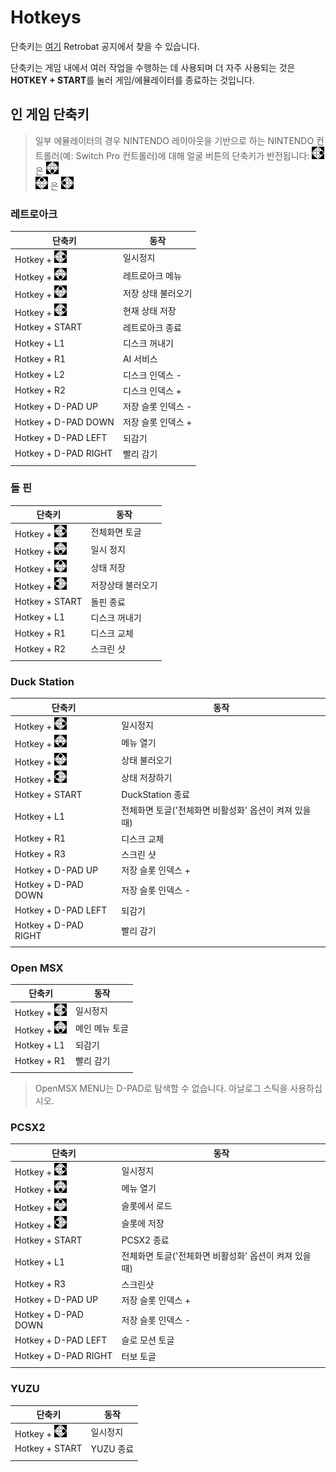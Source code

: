 # Hotkeys

단축키는 [여기](http://retrobat.ovh/notice/notice.pdf) Retrobat 공지에서 찾을 수 있습니다.

단축키는 게임 내에서 여러 작업을 수행하는 데 사용되며 더 자주 사용되는 것은 **HOTKEY + START**를 눌러 게임/에뮬레이터를 종료하는 것입니다.


## 인 게임 단축키

> 일부 에뮬레이터의 경우 NINTENDO 레이아웃을 기반으로 하는 NINTENDO 컨트롤러(예: Switch Pro 컨트롤러)에 대해 얼굴 버튼의 단축키가 반전됩니다:
> ![](east.webp) 은 ![](south.webp)  
> ![](north.webp) 은 ![](west.webp)


### 레트로아크

| 단축키 | 동작 |
|---|---|
| Hotkey + ![](east.webp) | 일시정지 |
| Hotkey + ![](south.webp) | 레트로아크 메뉴 |
| Hotkey + ![](north.webp) | 저장 상태 불러오기 |
| Hotkey + ![](east.webp) | 현재 상태 저장 |
| Hotkey + START | 레트로아크 종료 |
| Hotkey + L1 | 디스크 꺼내기 |
| Hotkey + R1 | AI 서비스 |
| Hotkey + L2 | 디스크 인덱스 - |
| Hotkey + R2 | 디스크 인덱스 + |
| Hotkey + D-PAD UP | 저장 슬롯 인덱스 - |
| Hotkey + D-PAD DOWN | 저장 슬롯 인덱스 + |
| Hotkey + D-PAD LEFT | 되감기 |
| Hotkey + D-PAD RIGHT | 빨리 감기 |
|||


### 돌 핀

| 단축키 | 동작 |
|---|---|
| Hotkey + ![](east.webp) | 전체화면 토글 |
| Hotkey + ![](south.webp) | 일시 정지 |
| Hotkey + ![](north.webp) | 상태 저장 |
| Hotkey + ![](west.webp) | 저장상태 불러오기 |
| Hotkey + START | 돌핀 종료 |
| Hotkey + L1 | 디스크 꺼내기 |
| Hotkey + R1 | 디스크 교체 |
| Hotkey + R2 | 스크린 샷 |
|||


### Duck Station

| 단축키 | 동작 |
|---|---|
| Hotkey + ![](east.webp) | 일시정지 |
| Hotkey + ![](south.webp) | 메뉴 열기 |
| Hotkey + ![](north.webp) | 상태 불러오기 |
| Hotkey + ![](west.webp) | 상태 저장하기 |
| Hotkey + START | DuckStation 종료 |
| Hotkey + L1 | 전체화면 토글('전체화면 비활성화' 옵션이 켜져 있을 때) |
| Hotkey + R1 | 디스크 교체 |
| Hotkey + R3 | 스크린 샷 |
| Hotkey + D-PAD UP | 저장 슬롯 인덱스 + |
| Hotkey + D-PAD DOWN | 저장 슬롯 인덱스 - |
| Hotkey + D-PAD LEFT | 되감기 |
| Hotkey + D-PAD RIGHT | 빨리 감기 |
|||


### Open MSX

| 단축키 | 동작 |
|---|---|
| Hotkey + ![](east.webp) | 일시정지 |
| Hotkey + ![](south.webp) | 메인 메뉴 토글 |
| Hotkey + L1 | 되감기 |
| Hotkey + R1 | 빨리 감기 |
|||


> OpenMSX MENU는 D-PAD로 탐색할 수 없습니다. 아날로그 스틱을 사용하십시오.


### PCSX2

| 단축키 | 동작 |
|---|---|
| Hotkey + ![](east.webp) | 일시정지 |
| Hotkey + ![](south.webp) | 메뉴 열기 |
| Hotkey + ![](north.webp) | 슬롯에서 로드 |
| Hotkey + ![](west.webp) | 슬롯에 저장 |
| Hotkey + START | PCSX2 종료 |
| Hotkey + L1 | 전체화면 토글('전체화면 비활성화' 옵션이 켜져 있을 때) |
| Hotkey + R3 | 스크린샷 |
| Hotkey + D-PAD UP | 저장 슬롯 인덱스 + |
| Hotkey + D-PAD DOWN | 저장 슬롯 인덱스 - |
| Hotkey + D-PAD LEFT | 슬로 모션 토글 |
| Hotkey + D-PAD RIGHT | 터보 토글 |
|||


### YUZU

| 단축키 | 동작 |
|---|---|
| Hotkey + ![](east.webp) | 일시정지 |
| Hotkey + START | YUZU 종료 |
|||